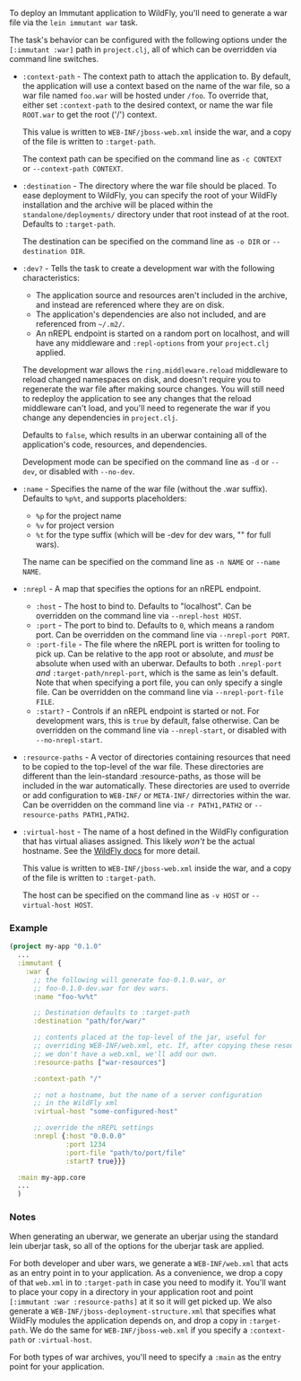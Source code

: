 To deploy an Immutant application to WildFly, you'll need to generate
a war file via the `lein immutant war` task.

The task's behavior can be configured with the following options under
the `[:immutant :war]` path in `project.clj`, all of which can be
overridden via command line switches.

* `:context-path` - The context path to attach the application to. By
  default, the application will use a context based on the name of the
  war file, so a war file named `foo.war` will be hosted under `/foo`.
  To override that, either set `:context-path` to the desired context,
  or name the war file `ROOT.war` to get the root ('/') context.

  This value is written to `WEB-INF/jboss-web.xml` inside the war, and
  a copy of the file is written to `:target-path`.

  The context path can be specified on the command line as `-c
  CONTEXT` or `--context-path CONTEXT`.

* `:destination` - The directory where the war file should be placed.
  To ease deployment to WildFly, you can specify the root of your
  WildFly installation and the archive will be placed within the
  `standalone/deployments/` directory under that root instead of at
  the root. Defaults to `:target-path`.

  The destination can be specified on the command line as `-o DIR` or
  `--destination DIR`.

* `:dev?` - Tells the task to create a development war with the
  following characteristics:

  - The application source and resources aren't included in the
    archive, and instead are referenced where they are on disk.
  - The application's dependencies are also not included, and are
    referenced from `~/.m2/`.
  - An nREPL endpoint is started on a random port on localhost,
    and will have any middleware and `:repl-options` from your
    `project.clj` applied.

  The development war allows the `ring.middleware.reload` middleware
  to reload changed namespaces on disk, and doesn't require you to
  regenerate the war file after making source changes. You will still
  need to redeploy the application to see any changes that the reload
  middleware can't load, and you'll need to regenerate the war if you
  change any dependencies in `project.clj`.

  Defaults to `false`, which results in an uberwar containing all of
  the application's code, resources, and dependencies.

  Development mode can be specified on the command line as `-d` or
  `--dev`, or disabled with `--no-dev`.

* `:name` - Specifies the name of the war file (without the .war
  suffix).  Defaults to `%p%t`, and supports placeholders:

  - `%p` for the project name
  - `%v` for project version
  - `%t` for the type suffix (which will be -dev for dev wars, ""
    for full wars).

  The name can be specified on the command line as `-n NAME` or
  `--name NAME`.

* `:nrepl` - A map that specifies the options for an nREPL endpoint.

  - `:host` - The host to bind to. Defaults to "localhost".
     Can be overridden on the command line via `--nrepl-host HOST`.
  - `:port` - The port to bind to. Defaults to `0`, which means a
    random port. Can be overridden on the command line via
    `--nrepl-port PORT`.
  - `:port-file` - The file where the nREPL port is written for
    tooling to pick up. Can be relative to the app root or absolute,
    and *must* be absolute when used with an uberwar. Defaults to both
    `.nrepl-port` *and* `:target-path/nrepl-port`, which is the same
    as lein's default. Note that when specifying a port file, you can
    only specify a single file. Can be overridden on the command line
    via `--nrepl-port-file FILE`.
  - `:start?` - Controls if an nREPL endpoint is started or not. For
    development wars, this is `true` by default, false otherwise. Can
    be overridden on the command line via `--nrepl-start`, or disabled
    with `--no-nrepl-start`.

* `:resource-paths` - A vector of directories containing resources
  that need to be copied to the top-level of the war file. These
  directories are different than the lein-standard :resource-paths, as
  those will be included in the war automatically. These directories
  are used to override or add configuration to `WEB-INF/` or
  `META-INF/` dirrectories within the war. Can be overridden on the
  command line via `-r PATH1,PATH2` or `--resource-paths PATH1,PATH2`.

* `:virtual-host` - The name of a host defined in the WildFly
  configuration that has virtual aliases assigned. This likely *won't*
  be the actual hostname. See the
  [WildFly docs](https://docs.jboss.org/author/display/WFLY8/Undertow+%28web%29+subsystem+configuration)
  for more detail.

  This value is written to `WEB-INF/jboss-web.xml` inside the war, and
  a copy of the file is written to `:target-path`.

  The host can be specified on the command line as `-v
  HOST` or `--virtual-host HOST`.


### Example

```clojure
(project my-app "0.1.0"
  ...
  :immutant {
    :war {
      ;; the following will generate foo-0.1.0.war, or
      ;; foo-0.1.0-dev.war for dev wars.
      :name "foo-%v%t"

      ;; Destination defaults to :target-path
      :destination "path/for/war/"

      ;; contents placed at the top-level of the jar, useful for
      ;; overriding WEB-INF/web.xml, etc. If, after copying these resources,
      ;; we don't have a web.xml, we'll add our own.
      :resource-paths ["war-resources"]

      :context-path "/"

      ;; not a hostname, but the name of a server configuration
      ;; in the WildFly xml
      :virtual-host "some-configured-host"

      ;; override the nREPL settings
      :nrepl {:host "0.0.0.0"
              :port 1234
              :port-file "path/to/port/file"
              :start? true}}}

  :main my-app.core
  ...
  )
```
### Notes

When generating an uberwar, we generate an uberjar using the standard
lein uberjar task, so all of the options for the uberjar task are
applied.

For both developer and uber wars, we generate a `WEB-INF/web.xml` that
acts as an entry point in to your application. As a convenience, we
drop a copy of that `web.xml` in to `:target-path` in case you need to
modify it. You'll want to place your copy in a directory in your
application root and point `[:immutant :war :resource-paths]` at it so
it will get picked up. We also generate a
`WEB-INF/jboss-deployment-structure.xml` that specifies what WildFly
modules the application depends on, and drop a copy in
`:target-path`. We do the same for `WEB-INF/jboss-web.xml` if you
specify a `:context-path` or `:virtual-host`.

For both types of war archives, you'll need to specify a `:main` as
the entry point for your application.
